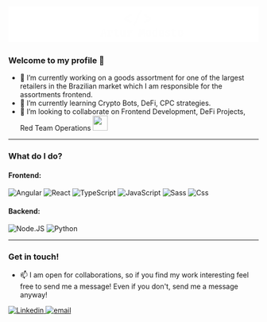 <img src="/logo.png" alt="banner" />

### Welcome to my profile 👋

- 🔭 I’m currently working on a goods assortment for one of the largest retailers in the Brazilian market which I am responsible for the assortments frontend.
- 🌱 I’m currently learning Crypto Bots, DeFi, CPC strategies.
- 👯 I’m looking to collaborate on Frontend Development, DeFi Projects, Red Team Operations <img src="https://cultofthepartyparrot.com/parrots/hd/pirateparrot.gif" width="30" height="30"/>

---

### What do I do?

#### Frontend:
<p>
  <img alt="Angular" src="https://img.shields.io/badge/Angular-DD0031?logo=angular&logoColor=white&style=for-the-badge" />
  <img alt="React" src="https://img.shields.io/badge/React-20232a?logo=react&logoColor=61dafb&style=for-the-badge" />
  <img alt="TypeScript" src="https://img.shields.io/badge/TypeScript-3178c6?logo=typescript&logoColor=white&style=for-the-badge" />
  <img alt="JavaScript" src="https://img.shields.io/badge/JavaScript-f7e018?logo=javascript&logoColor=black&style=for-the-badge" />
  <img alt="Sass" src="https://img.shields.io/badge/Sass-CC6699?logo=sass&logoColor=white&style=for-the-badge" />
  <img alt="Css" src="https://img.shields.io/badge/CSS-1572B6?logo=css3&logoColor=white&style=for-the-badge" />
</p>

#### Backend:
<p>
  <img alt="Node.JS" src="https://img.shields.io/badge/Nodedotjs-026e00?logo=nodedotjs&logoColor=white&style=for-the-badge" />
  <img alt="Python" src="https://img.shields.io/badge/Python-3776ab?logo=python&logoColor=white&style=for-the-badge" />
</p>

---

### Get in touch!

- 📫 I am open for collaborations, so if you find my work interesting feel free to send me a message! Even if you don't, send me a message anyway!

<p>
  <a href="https://www.linkedin.com/in/modestoartur/">
    <img alt="Linkedin" src="https://img.shields.io/badge/linkedin-0077B5?logo=linkedin&logoColor=white&style=for-the-badge" />
  </a>
  <a href="mailto:modestoartur@gmail.com">
    <img alt="email" src="https://img.shields.io/badge/email-white?logo=gmail&logoColor=red&style=for-the-badge" />
  </a>
</p>

